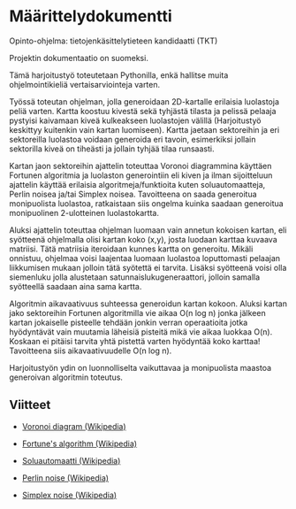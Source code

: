 # Määrittelydokumentti
Opinto-ohjelma: tietojenkäsittelytieteen kandidaatti (TKT) 

Projektin dokumentaatio on suomeksi. 

Tämä harjoitustyö toteutetaan Pythonilla, enkä hallitse muita ohjelmointikieliä vertaisarviointeja varten. 

Työssä toteutan ohjelman, jolla generoidaan 2D-kartalle erilaisia luolastoja peliä varten. Kartta koostuu kivestä sekä tyhjästä tilasta ja pelissä pelaaja pystyisi kaivamaan kiveä kulkeakseen luolastojen välillä (Harjoitustyö keskittyy kuitenkin vain kartan luomiseen). Kartta jaetaan sektoreihin ja eri sektoreilla luolastoa voidaan generoida eri tavoin, esimerkiksi jollain sektorilla kiveä on tiheästi ja jollain tyhjää tilaa runsaasti.

Kartan jaon sektoreihin ajattelin toteuttaa Voronoi diagrammina käyttäen Fortunen algoritmia ja luolaston generointiin eli kiven ja ilman sijoitteluun ajattelin käyttää erilaisia algoritmeja/funktioita kuten soluautomaatteja, Perlin noisea ja/tai Simplex noisea. Tavoitteena on saada generoitua monipuolista luolastoa, ratkaistaan siis ongelma kuinka saadaan generoitua monipuolinen 2-ulotteinen luolastokartta. 

Aluksi ajattelin toteuttaa ohjelman luomaan vain annetun kokoisen kartan, eli syötteenä ohjelmalla olisi kartan koko (x,y), josta luodaan karttaa kuvaava matriisi. Tätä matriisia iteroidaan kunnes kartta on generoitu. Mikäli onnistuu, ohjelmaa voisi laajentaa luomaan luolastoa loputtomasti pelaajan liikkumisen mukaan jolloin tätä syötettä ei tarvita. Lisäksi syötteenä voisi olla siemenluku jolla alustetaan satunnaislukugeneraattori, jolloin samalla syötteellä saadaan aina sama kartta.

Algoritmin aikavaativuus suhteessa generoidun kartan kokoon. Aluksi kartan jako sektoreihin Fortunen algoritmilla vie aikaa O(n log n) jonka jälkeen kartan jokaiselle pisteelle tehdään jonkin verran operaatioita jotka hyödyntävät vain muutamia läheisiä pisteitä mikä vie aikaa luokkaa O(n). Koskaan ei pitäisi tarvita yhtä pistettä varten hyödyntää koko karttaa! Tavoitteena siis aikavaativuudelle O(n log n).

Harjoitustyön ydin on luonnolliselta vaikuttavaa ja monipuolista maastoa generoivan algoritmin toteutus. 


## Viitteet

- [Voronoi diagram (Wikipedia)](https://en.wikipedia.org/wiki/Voronoi_diagram)

- [Fortune's algorithm (Wikipedia)](https://en.wikipedia.org/wiki/Fortune%27s_algorithm)

- [Soluautomaatti (Wikipedia)](https://fi.wikipedia.org/wiki/Soluautomaatti)

- [Perlin noise (Wikipedia)](https://en.wikipedia.org/wiki/Perlin_noise)

- [Simplex noise (Wikipedia)](https://en.wikipedia.org/wiki/Simplex_noise)